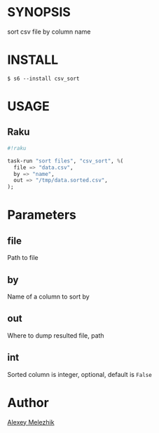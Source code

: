 # SYNOPSIS

sort csv file by column name

# INSTALL

    $ s6 --install csv_sort

# USAGE

## Raku

```raku
#!raku

task-run "sort files", "csv_sort", %(
  file => "data.csv",
  by => "name",
  out => "/tmp/data.sorted.csv",
);
```

# Parameters

## file

Path to file

## by

Name of a column to sort by

## out

Where to dump resulted file, path

## int

Sorted column is integer, optional, default is `False`
# Author

[Alexey Melezhik](mailto:melezhik@gmail.com)
